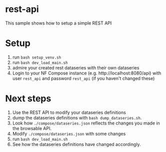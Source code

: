 # rest-api

This sample shows how to setup a simple REST API

# Setup

1. run `bash setup_venv.sh`
2. run `bash dev_load_main.sh`
3. admire your created rest dataseries with their own dataseries
4. Login to your NF Compose instance (e.g. http://localhost:8080/api) with user `rest_api` and password `rest_api` (if you haven't changed these)

# Next steps

1. Use the REST API to modify your dataseries definitions
2. dump the dataseries definitions with `bash dump_dataseries.sh`.
3. Look how `./compose/dataseries.json` reflects the changes you made in the browsable API.
4. Modify `./compose/dataseries.json` with some changes
5. run `bash dev_load_main.sh`
6. See how the dataseries definitions have changed accordingly.

